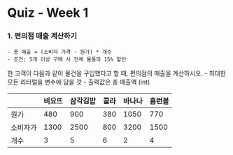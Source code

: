 # Quiz - Week 1

### 1. 편의점 매출 계산하기
    - 총 매출 = (소비자 가격 - 원가) * 개수
    - 조건: 5개 이상 구매 시 전체 물품의 15% 할인

한 고객이 다음과 같이 물건을 구입했다고 할 때, 편의점의 매출을 계산하시오.
    - 최대한 모든 리터럴을 변수에 담을 것
    - 출력값은 총 매출액 (int)
    
   ||비요뜨|삼각김밥|콜라|바나나|홈런볼|
   |---|---|---|---|---|---|
   |원가|480|900|380|1050|770|
   |소비자가|1300|2500|800|3200|1500|
   |개수|3|5|6|2|4|
